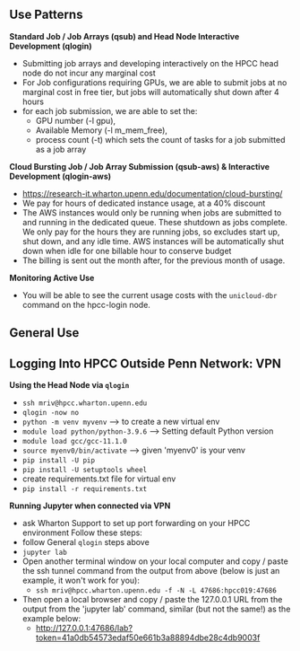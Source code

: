 
## Use Patterns

**Standard Job / Job Arrays (qsub) and Head Node Interactive Development (qlogin)**
- Submitting job arrays and developing interactively on the HPCC head node do not incur any marginal cost
- For Job configurations requiring GPUs, we are able to submit jobs at no marginal cost in free tier, but jobs will automatically shut down after 4 hours
- for each job submission, we are able to set the: 
    - GPU number (-l gpu), 
    - Available Memory (-l m_mem_free), 
    - process count (-t) which sets the count of tasks for a job submitted as a job array

**Cloud Bursting Job / Job Array Submission (qsub-aws) & Interactive Development (qlogin-aws)**
- https://research-it.wharton.upenn.edu/documentation/cloud-bursting/
- We pay for hours of dedicated instance usage, at a 40% discount
- The AWS instances would only be running when jobs are submitted to and running in the dedicated queue. These shutdown as jobs complete. We only pay for the hours they are running jobs, so excludes start up, shut down, and any idle time. AWS instances will be automatically shut down when idle for one billable hour to conserve budget
- The billing is sent out the month after, for the previous month of usage.


**Monitoring Active Use**
- You will be able to see the current usage costs with the `unicloud-dbr` command on the hpcc-login node.


## General Use

**Logging Into HPCC Outside Penn Network: VPN**
- 

**Using the Head Node via `qlogin`**
- `ssh mriv@hpcc.wharton.upenn.edu`
- `qlogin -now no`
- `python -m venv myvenv`  --> to create a new virtual env
- `module load python/python-3.9.6` --> Setting default Python version
- `module load gcc/gcc-11.1.0`
- `source myenv0/bin/activate` --> given 'myenv0' is your venv
- `pip install -U pip`
- `pip install -U setuptools wheel`
- create requirements.txt file for virtual env
- `pip install -r requirements.txt`

**Running Jupyter when connected via VPN**
- ask Wharton Support to set up port forwarding on your HPCC environment
Follow these steps:
- follow General `qlogin` steps above 
- `jupyter lab`
- Open another terminal window on your local computer and copy / paste the ssh tunnel command from the output from above (below is just an example, it won't work for you):
    -  `ssh mriv@hpcc.wharton.upenn.edu -f -N -L 47686:hpcc019:47686`
- Then open a local browser and copy / paste the 127.0.0.1 URL from the output from the 'jupyter lab' command, similar (but not the same!) as the example below:
    - http://127.0.0.1:47686/lab?token=41a0db54573edaf50e661b3a88894dbe28c4db9003f
